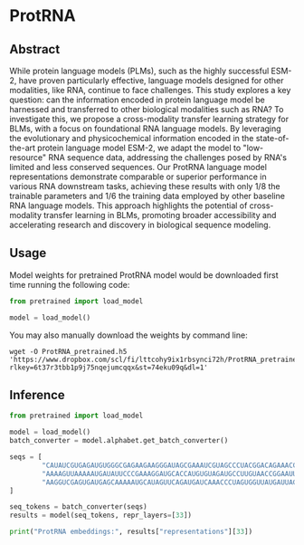 # ProtRNA

## Abstract
While protein language models (PLMs), such as the highly successful ESM-2, have proven particularly effective, language models designed for other modalities, like RNA, continue to face challenges. This study explores a key question: can the information encoded in protein language model be harnessed and transferred to other biological modalities such as RNA? To investigate this, we propose a cross-modality transfer learning strategy for BLMs, with a focus on foundational RNA language models. By leveraging the evolutionary and physicochemical information encoded in the state-of-the-art protein language model ESM-2, we adapt the model to "low-resource" RNA sequence data, addressing the challenges posed by RNA's limited and less conserved sequences. Our ProtRNA language model representations demonstrate comparable or superior performance in various RNA downstream tasks, achieving these results with only 1/8 the trainable parameters and 1/6 the training data employed by other baseline RNA language models. This approach highlights the potential of cross-modality transfer learning in BLMs, promoting broader accessibility and accelerating research and discovery in biological sequence modeling.

## Usage

Model weights for pretrained ProtRNA model would be downloaded first time running the following code:

```python
from pretrained import load_model

model = load_model()
```

You may also manually download the weights by command line:
```
wget -O ProtRNA_pretrained.h5 'https://www.dropbox.com/scl/fi/lttcohy9ix1rbsynci72h/ProtRNA_pretrained.h5?rlkey=6t37r3tbb1p9j75nqejumcqqx&st=74eku09q&dl=1'
```

## Inference
```python
from pretrained import load_model

model = load_model()
batch_converter = model.alphabet.get_batch_converter()

seqs = [
        "CAUAUCGUGAGAUGUGGGCGAGAAGAAGGGAUAGCGAAAUCGUAGCCCUACGGACAGAAACCUGAUAAUAAGGCGUGCAUGGCGGGUAAGUUGGCUUAAAGCAACGAAGCCCUAAAGGUAGCCGUAACCUAUGUGCGUAAAUUAGGAGGGUAGACGAGGAAAGAACACG",
        "AAAAGUUAAAAAUGAUAUUCCCGAAAGGAUGCACCAUGUGUAGAUGCCUUGUAACCGGAAUUGAAUGGGGGAAAAAGAAAUG",
        "AAGGUCGAGUGAUGAGCAAAAAUGCAUAGUUCAGAUGAUCAAACCCUAGUGGUUAUGAUUACUUUGAAUAAAUAGUCUUUCGCUCCUAACUGACGGCCUU",
]

seq_tokens = batch_converter(seqs)
results = model(seq_tokens, repr_layers=[33])

print("ProtRNA embeddings:", results["representations"][33])
```

